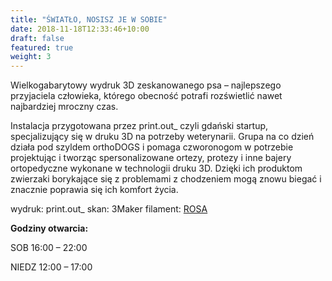 ```yaml
---
title: "ŚWIATŁO, NOSISZ JE W SOBIE"
date: 2018-11-18T12:33:46+10:00
draft: false
featured: true
weight: 3
---
```

Wielkogabarytowy wydruk 3D zeskanowanego psa – najlepszego przyjaciela człowieka, którego obecność potrafi rozświetlić nawet najbardziej mroczny czas.

Instalacja przygotowana przez print.out_ czyli gdański startup, specjalizujący się w druku 3D na potrzeby weterynarii. Grupa na co dzień działa pod szyldem orthoDOGS i pomaga czworonogom w potrzebie projektując i tworząc spersonalizowane ortezy, protezy i inne bajery ortopedyczne wykonane w technologii druku 3D. Dzięki ich produktom zwierzaki borykające się z problemami z chodzeniem mogą znowu biegać i znacznie poprawia się ich komfort życia.

wydruk: print.out_
skan: 3Maker
filament: [ROSA](/https://sklep.rosa3d.pl/product-category/pet-g-standard/?gclid=CjwKCAjw3ueiBhBmEiwA4BhspNQlC-CCFne35kYsv8WdZXZuu0gofvrazrq1uWjI1DlVtWUOBiBNmRoCb8QQAvD_BwE)

**Godziny otwarcia:**

SOB 16:00 – 22:00

NIEDZ 12:00 – 17:00